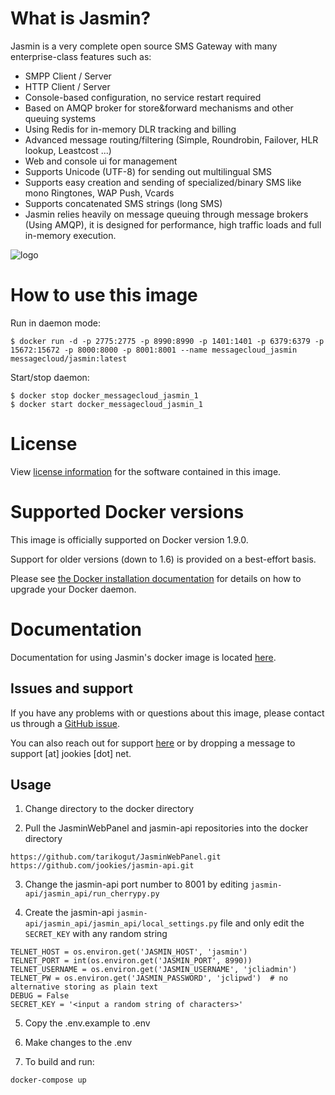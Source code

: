 What is Jasmin?
===============

Jasmin is a very complete open source SMS Gateway with many enterprise-class features such as:

* SMPP Client / Server
* HTTP Client / Server
* Console-based configuration, no service restart required
* Based on AMQP broker for store&forward mechanisms and other queuing systems
* Using Redis for in-memory DLR tracking and billing
* Advanced message routing/filtering (Simple, Roundrobin, Failover, HLR lookup, Leastcost ...)
* Web and console ui for management
* Supports Unicode (UTF-8) for sending out multilingual SMS
* Supports easy creation and sending of specialized/binary SMS like mono Ringtones, WAP Push, Vcards
* Supports concatenated SMS strings (long SMS)
* Jasmin relies heavily on message queuing through message brokers (Using AMQP), it is designed for performance, high traffic loads and full in-memory execution.

![logo](https://raw.githubusercontent.com/jookies/jasmin/master/misc/doc/sources/_static/jasmin-logo-small.png)

How to use this image
=====================

Run in daemon mode:

```console
$ docker run -d -p 2775:2775 -p 8990:8990 -p 1401:1401 -p 6379:6379 -p 15672:15672 -p 8000:8000 -p 8001:8001 --name messagecloud_jasmin messagecloud/jasmin:latest
```

Start/stop daemon:

```console
$ docker stop docker_messagecloud_jasmin_1
$ docker start docker_messagecloud_jasmin_1
```

License
=======

View [license information](https://raw.githubusercontent.com/jookies/jasmin/master/LICENSE) for the software contained in this image.

Supported Docker versions
=========================

This image is officially supported on Docker version 1.9.0.

Support for older versions (down to 1.6) is provided on a best-effort basis.

Please see [the Docker installation documentation](https://docs.docker.com/installation/) for details on how to upgrade your Docker daemon.

Documentation
=============

Documentation for using Jasmin's docker image is located [here](http://docs.jasminsms.com/en/latest/installation/index.html#docker).

Issues and support
------------------

If you have any problems with or questions about this image, please contact us through a [GitHub issue](https://github.com/jookies/jasmin/issues).

You can also reach out for support [here](https://groups.google.com/forum/#!forum/jasmin-sms-gateway) or by dropping a message to support [at] jookies [dot] net.

Usage
-----

1. Change directory to the docker directory

2. Pull the JasminWebPanel and jasmin-api repositories into the docker directory

```
https://github.com/tarikogut/JasminWebPanel.git
https://github.com/jookies/jasmin-api.git
```

3. Change the jasmin-api port number to 8001 by editing ```jasmin-api/jasmin_api/run_cherrypy.py```

4. Create the jasmin-api ```jasmin-api/jasmin_api/jasmin_api/local_settings.py``` file and only edit the ```SECRET_KEY``` with any random string

```
TELNET_HOST = os.environ.get('JASMIN_HOST', 'jasmin')
TELNET_PORT = int(os.environ.get('JASMIN_PORT', 8990))
TELNET_USERNAME = os.environ.get('JASMIN_USERNAME', 'jcliadmin')
TELNET_PW = os.environ.get('JASMIN_PASSWORD', 'jclipwd')  # no alternative storing as plain text
DEBUG = False
SECRET_KEY = '<input a random string of characters>'
```

5. Copy the .env.example to .env

6. Make changes to the .env

7. To build and run:

```docker-compose up```
